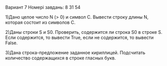 Вариант 7
Номері завдань:
8
31
54

1)Дано целое число N (> 0) и символ C. Вывести строку длины N, которая состоит из символов C.

2)Даны строки S и S0. Проверить, содержится ли строка S0 в строке S. Если содержится, то вывести True, если не содержится, то вывести False.

3)Дана строка-предложение заданное кириллицей. Подсчитать количество содержащихся в строке гласных букв.
